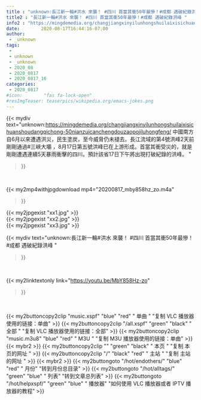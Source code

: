 ```yaml
---
title : "unknown:長江新一輪#洪水 來襲！ #四川 首當其衝50年最慘！#成都 遇破紀錄洪峰 "
title2 : "長江新一輪#洪水 來襲！ #四川 首當其衝50年最慘！#成都 遇破紀錄洪峰 "
info2 : "https://mingdemedia.org/changjiangxinyilunhongshuilaixisichuanshoudangqichong-50nianzuicanchengdouzaopojiluhongfeng/ 中國南方自6月以來遭遇洪災，民生塗炭，至今威脅仍未褪去。長江流域的第4號洪峰2天前剛剛通過#三峽大壩 ，8月17日第五號洪峰已在上游形成。首當其衝受災的，就是剛剛遭遇連續5天暴雨衝擊的四川。預計該省17日下午將出現打破紀錄的洪峰。 "
date:        2020-08-17T16:44:16-07:00
author:
 - _unknown
tags:
 - 
 - unknown
 - _unknown
 - 2020_08
 - 2020_0817
 - 2020_0817_16
categories:
 - 2020_0817
#icon:        "fas fa-lock-open"
#resImgTeaser: teaserpics/wikipedia.org/emacs-jokes.png
---
```


{{< mydiv text="unknown:https://mingdemedia.org/changjiangxinyilunhongshuilaixisichuanshoudangqichong-50nianzuicanchengdouzaopojiluhongfeng/ 中國南方自6月以來遭遇洪災，民生塗炭，至今威脅仍未褪去。長江流域的第4號洪峰2天前剛剛通過#三峽大壩 ，8月17日第五號洪峰已在上游形成。首當其衝受災的，就是剛剛遭遇連續5天暴雨衝擊的四川。預計該省17日下午將出現打破紀錄的洪峰。 "
>}}
<br>


{{< my2mp4withjpgdownload mp4="20200817_mby858hz_zo.m4a"
>}}

{{< my2jpgexist "xx1.jpg" >}}<br>
{{< my2jpgexist "xx2.jpg" >}}<br>
{{< my2jpgexist "xx3.jpg" >}}<br>



{{< mydiv text="unknown:長江新一輪#洪水 來襲！ #四川 首當其衝50年最慘！#成都 遇破紀錄洪峰 "
>}}
<br>

{{< my2linktextonly link="https://youtu.be/MbY858Hz-zo"
>}}


<br>

{{< my2buttoncopy2clip "music.xspf"        "blue"   "red"    " 单曲 "  "复制 VLC 播放器使用的链接：单曲" >}} {{< my2buttoncopy2clip "/all.xspf"         "green"  "black"  " 全部 "  "复制 VLC 播放器使用的链接：全部" >}} {{< my2buttoncopy2clip "music.m3u8"        "blue"   "red"    " M3U  "    "复制 M3U 播放器使用的链接：单曲" >}} {{< mybr2 >}} {{< my2buttoncopy2clip ""                  "green"  "black"  " 本页 "    "复制 本页的网址 " >}} {{< my2buttoncopy2clip "/"                 "black"  "red"    " 主站 "    "复制 主站的网址 " >}} {{< mybr2 >}} {{< my2buttongoto      "/hot/endothers/"   "blue"   "red"    " 月份"   "转到月份总目录" >}} {{< my2buttongoto      "/hot/alltags/"     "green"  "blue"   " 列表"   "转到文章总列表" >}} {{< my2buttongoto      "/hot/helpxspf/"    "green"  "blue"   " 播放器" "如何使用 VLC 播放器或者 IPTV 播放器的教程" >}} 
